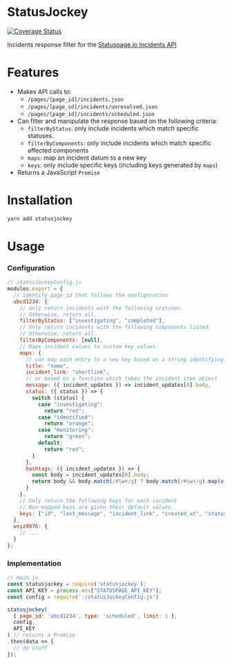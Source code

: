 # StatusJockey

[![Coverage Status](https://coveralls.io/repos/github/NYULibraries/statusjockey/badge.svg?branch=development)](https://coveralls.io/github/NYULibraries/statusjockey?branch=development)

Incidents response filter for the [Statuspage.io Incidents API](http://doers.statuspage.io/api/v1/incidents/)

# Features

* Makes API calls to:
  * `/pages/[page_id]/incidents.json`
  * `/pages/[page_id]/incidents/unresolved.json`
  * `/pages/[page_id]/incidents/scheduled.json`
* Can filter and manipulate the response based on the following criteria:
  * `filterByStatus`: only include incidents which match specific statuses.
  * `filterByComponents`: only include incidents which match specific affected components
  * `maps`: map an incident datum to a new key
  * `keys`: only include specific keys (including keys generated by `maps`)
* Returns a JavaScript `Promise`

# Installation

```bash
yarn add statusjockey
```

# Usage

### Configuration

```js
// statusJockeyConfig.js
modules.export = {
  // identify page_id that follows the configuration
  abcd1234: {
    // only return incidents with the following statuses.
    // Otherwise, return all.
    filterByStatus: ["investigating", "completed"],
    // Only return incidents with the following components listed.
    // Otherwise, return all.
    filterByComponents: [null],
    // Maps incident values to custom key values.
    maps: {
      // can map each entry to a new key based on a string identifying old key
      title: "name",
      incident_link: "shortlink",
      // or based on a function which takes the incident item object
      message: ({ incident_updates }) => incident_updates[0].body,
      status: ({ status }) => {
        switch (status) {
          case "investigating":
            return "red";
          case "identified":
            return "orange";
          case "monitoring":
            return "green";
          default:
            return "red";
        }
      },
      hashtags: ({ incident_updates }) => {
        const body = incident_updates[0].body;
        return body && body.match(/#\w+/g) ? body.match(/#\w+/g).map(v => v.replace('#', '')) : [];
      }
    },
    // Only return the following keys for each incident
    // Non-mapped keys are given their default values.
    keys: ["id", "last_message", "incident_link", "created_at", "status", "hashtags"],
  },
  wxyz9876: {
    // ...
  }
};
```
### Implementation

```js
// main.js
const statusjockey = require('statusjockey');
const API_KEY = process.env["STATUSPAGE_API_KEY"];
const config = require('./statusJockeyConfig.js')

statusjockey(
  { page_id: 'abcd1234', type: 'scheduled', limit: 1 },
  config,
  API_KEY
) // returns a Promise
.then(data => {
  // do stuff
});
```
